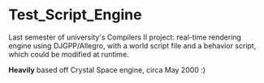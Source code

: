 # Test_Script_Engine
Last semester of university's Compilers II project: real-time rendering engine using DJGPP/Allegro, with a world script file and a behavior script, which could be modified at runtime.

**Heavily** based off Crystal Space engine, circa May 2000 :)
